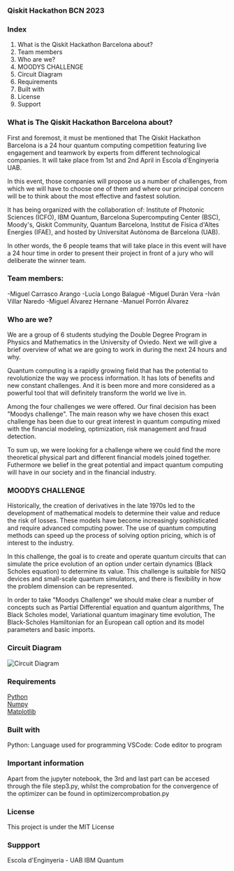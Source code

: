 ### **Qiskit** **Hackathon** **BCN** **2023**

### **Index**

1. What is the Qiskit Hackathon Barcelona about? <br>
2. Team members <br>
3. Who are we? <br>
4. MOODYS CHALLENGE <br>
5. Circuit Diagram <br>
6. Requirements <br>
7. Built with <br>
8. License <br>
9. Support <br>


### **What** **is** **The** **Qiskit** **Hackathon** **Barcelona** **about?**

First and foremost, it must be mentioned that The Qiskit Hackathon Barcelona is a 24 hour quantum computing competition featuring live engagement and teamwork by experts from different technological companies. It will take place from 1st and 2nd April in Escola d'Enginyeria UAB.

In this event, those companies will propose us a number of challenges, from which we will have to choose one of them and where our principal concern will be to think about the most effective and fastest solution. 

It has being organized with the collaboration of: Institute of Photonic Sciences (ICFO), IBM Quantum, Barcelona Supercomputing Center (BSC), Moody's, Qiskit Community, Quantum Barcelona, Institut de Física d'Altes Energies (IFAE), and hosted by Universitat Autònoma de Barcelona (UAB).

In other words, the 6 people teams that will take place in this event will have a 24 hour time in order to present their project in front of a jury who will deliberate the winner team.

### **Team** **members:**   


-Miguel Carrasco Arango
-Lucía Longo Balagué
-Miguel Durán Vera
-Iván Villar Naredo
-Miguel Álvarez Hernane
-Manuel Porrón Álvarez


### **Who** **are** **we?**




We are a group of 6 students studying the Double Degree Program in Physics and Mathematics in the University of Oviedo. Next we will give a brief overview of what we are  going to work in during the next 24 hours and why.

Quantum computing is a rapidly growing field that has the potential to revolutionize the way we process information. It has lots of benefits and new constant challenges. And it is been more and more considered as a powerful tool that will definitely transform the world we live in.

Among the four challenges we were offered. Our final decision has been "Moodys challenge". The main reason why we have chosen this exact challenge has been due to our great interest in quantum computing mixed with the financial modeling, optimization, risk management and fraud detection.

To sum up, we were looking for a challenge where we could find the more theoretical physical part and different financial models joined together. Futhermore we belief in the great potential and impact quantum computing will have in our society and in the financial industry.



### **MOODYS CHALLENGE**

Historically, the creation of derivatives in the late 1970s led to the development of mathematical models to determine their value and reduce the risk of losses. These models have become increasingly sophisticated and require advanced computing power. The use of quantum computing methods can speed up the process of solving option pricing, which is of interest to the industry.

In this challenge, the goal is to create and operate quantum circuits that can simulate the price evolution of an option under certain dynamics (Black Scholes equation) to determine its value. This challenge is suitable for NISQ devices and small-scale quantum simulators, and there is flexibility in how the problem dimension can be represented.

In order to take "Moodys Challenge" we should make clear a number of concepts such as Partial Differential equation and quantum algorithms, The Black Scholes model, Variational quantum imaginary time evolution, The Black-Scholes Hamiltonian for an European call option and its model parameters and basic imports.

### **Circuit Diagram**

![Circuit Diagram](https://github.com/isivoxx/Qiskit-Hackathon-BCN/blob/main/Resources/circ.png)

### **Requirements**

[Python](https://aprendeconalf.es/docencia/python/manual/) <br>
[Numpy](https://numpy.org/doc/) <br>
[Matplotlib](https://matplotlib.org) <br>


### **Built with**


Python: Language used for programming
VSCode: Code editor to program


### **Important information**

Apart from the jupyter notebook, the 3rd and last part can be accesed through the file step3.py, whilst the comprobation for the convergence of the optimizer can be found in optimizercomprobation.py


### **License**

This project is under the MIT License
[](https://opensource.org/license/mit/)


### **Suppport**
Escola d'Enginyeria - UAB
[](https://www.uab.cat/enginyeria/)
IBM Quantum
[](https://quantum-computing.ibm.com/composer/files/f130b532a43fcbfc655fa49d0c9e82f19243be194211259ae675510796094d1f)
